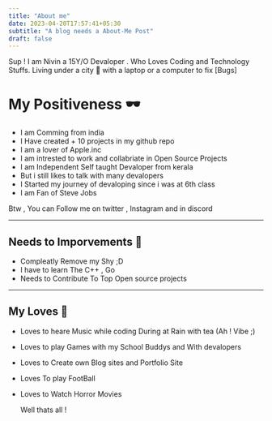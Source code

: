 ```yaml
---
title: "About me"
date: 2023-04-20T17:57:41+05:30
subtitle: "A blog needs a About-Me Post"
draft: false
---
```


Sup ! I am Nivin a 15Y/O Devaloper . Who Loves Coding and Technology Stuffs. 
Living under a city 🎑 with a laptop or a computer to fix [Bugs]

# My Positiveness 🕶

- I am Comming from india 
- I Have created + 10 projects in my github repo
- I am a lover of Apple.inc
- I am intrested to work and collabriate in Open Source Projects 
- I am Independent Self taught Devaloper from kerala
-  But i still likes to talk with many devalopers
- I Started my journey of devaloping since i was at 6th class
- I am Fan of Steve Jobs

Btw , You can Follow me on twitter , Instagram and in discord

 ---

 ## Needs to  Imporvements 🔮
 -  Compleatly Remove my Shy ;D 
 - I have to learn The C++ , Go
 - Needs to Contribute To Top Open source projects 
  
 ---

## My Loves 🥊

- Loves to heare Music while coding During at Rain with tea (Ah ! Vibe ;)
- Loves to play Games with my School Buddys and With devalopers 
- Loves to Create own Blog sites and Portfolio Site 
- Loves To play FootBall 
- Loves to Watch Horror Movies 

  Well thats all ! 
